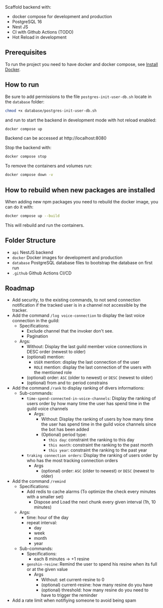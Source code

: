 Scaffold backend with:
- docker compose for development and production
- PostgreSQL 16
- Nest JS
- CI with Github Actions (TODO)
- Hot Reload in development

## Prerequisites

To run the project you need to have docker and docker compose, see [Install Docker](https://docs.docker.com/engine/install/).


## How to run

Be sure to add permissions to the file `postgres-init-user-db.sh` locate in the `database` folder:
```bash
chmod +x database/postgres-init-user-db.sh
```

and run to start the backend in development mode with hot reload enabled:
```bash
docker compose up
```

Backend can be accessed at http://localhost:8080

Stop the backend with:
```bash
docker compose stop
```

To remove the containers and volumes run:
```bash
docker compose down -v
```

## How to rebuild when new packages are installed

When adding new npm packages you need to rebuild the docker image, you can do it with:
```bash
docker compose up --build
```

This will rebuild and run the containers.

## Folder Structure

- `api` NestJS backend
- `docker` Docker images for development and production
- `database` PostgreSQL database files to bootstrap the database on first run
- `.github` Github Actions CI/CD

## Roadmap
- Add security, to the existing commands, to not send connection notification if the tracked user is in a channel not accessible by the tracker.
- Add the command `/log voice-connection` to display the last voice connection in the guild:
  - Specifications:
    - Exclude channel that the invoker don't see.
    - Pagination
  - Args:
    - Without: Display the last guild member voice connections in DESC order (newest to older)
    - (optional) mention: 
      - `USER` mention: display the last connection of the user
      - `ROLE` mention: display the last connection of the users with the mentioned role
    - (optional) order: `ASC` (older to newest) or `DESC` (newest to older)
    - (optional) from and to: period constrains
- Add the command `/rank` to display ranking of divers informations:
  - Sub-commands: 
    - `time-spend-connected-in-voice-channels`:  Display the ranking of users order by how many time the user has spend time in the guild voice channels
      - Args:
        - Without: Display the ranking of users by how many time the user has spend time in the guild voice channels since the bot has been added
        - (Optional) period type:
          - `this day`: constraint the ranking to this day
          - `this month`: constraint the ranking to the past month
          - `this year`: constraint the ranking to the past year
    - `traking connection orders`: Display the ranking of users order by who has the most tracking connection orders
      - Args
        - (optional) order: `ASC` (older to newest) or `DESC` (newest to older)
- Add the command `/remind`
  - Specifications:
    - Add redis to cache alarms (To optimize the check every minutes with a smaller set)
      - Dispose and Load the next chunk every given interval (1h, 10 minutes)
  - Args:
    - time: hour of the day
    - repeat interval: 
      - day
      - week
      - month
      - year
  - Sub-commands:
    - Specifications:
      - each 8 minutes -> +1 resine
    - `genshin-resine`: Remind the user to spend his resine when its full or at the given value
      - Args
        - Without: set current-resine to 0
        - (optional) current-resine: how many resine do you have
        - (optional) threshold: how many resine do you need to have to trigger the reminder
- Add a rate limit when notifiying someone to avoid being spam